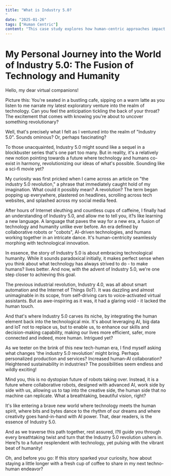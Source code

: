 ```yaml
---
title: "What is Industry 5.0? 
"
date: "2025-01-26"
tags: ["Human Centric"]
content: "This case study explores how human-centric approaches impact real-world applications. We look at practical industry use cases..."
---
```


# My Personal Journey into the World of Industry 5.0: The Fusion of Technology and Humanity

Hello, my dear virtual companions!

Picture this: You're seated in a bustling cafe, sipping on a warm latte as you listen to me narrate my latest exploratory venture into the realm of technology. Can you feel the anticipation tickling the back of your throat? The excitement that comes with knowing you're about to uncover something revolutionary?

Well, that's precisely what I felt as I ventured into the realm of "Industry 5.0". Sounds ominous? Or, perhaps fascinating? 

To those unacquainted, Industry 5.0 might sound like a sequel in a blockbuster series that's one part too many. But in reality, it's a relatively new notion pointing towards a future where technology and humans co-exist in harmony, revolutionizing our ideas of what's possible. Sounding like a sci-fi movie yet?

My curiosity was first pricked when I came across an article on "the industry 5.0 revolution," a phrase that immediately caught hold of my imagination. What could it possibly mean? A revolution? The term began popping up everywhere, plastered on headlines, scrolling across tech websites, and splashed across my social media feed.

After hours of Internet sleuthing and countless cups of caffeine, I finally had an understanding of Industry 5.0, and allow me to tell you, it?s like learning a new language. A language that paves the way for a new era, a fusion of technology and humanity unlike ever before. An era defined by collaborative robots or "cobots", AI-driven technologies, and humans working together in an intricate dance. It's human-centricity seamlessly morphing with technological innovation. 

In essence, the story of Industry 5.0 is about embracing technological humanity. While it sounds paradoxical initially, it makes perfect sense when you think about what technology has always strived to do - to make humans? lives better. And now, with the advent of Industry 5.0, we're one step closer to achieving this goal. 

The previous industrial revolution, Industry 4.0, was all about smart automation and the Internet of Things (IoT). It was dazzling and almost unimaginable in its scope, from self-driving cars to voice-activated virtual assistants. But as awe-inspiring as it was, it had a glaring void - it lacked the human touch.

And that's where Industry 5.0 carves its niche, by integrating the human element back into the technological mix. It's about leveraging AI, big data and IoT not to replace us, but to enable us, to enhance our skills and decision-making capability, making our lives more efficient, safer, more connected and indeed, more human. Intrigued yet?

As we teeter on the brink of this new tech-human era, I find myself asking what changes 'the industry 5.0 revolution' might bring. Perhaps personalized production and services? Increased human-AI collaboration? Heightened sustainability in industries? The possibilities seem endless and wildly exciting!

Mind you, this is no dystopian future of robots taking over. Instead, it is a future where collaborative robots, designed with advanced AI, work side by side with us, allowing us to tap into the creative side, the human side that no machine can replicate. What a breathtaking, beautiful vision, right?

It's like entering a brave new world where technology meets the human spirit, where bits and bytes dance to the rhythm of our dreams and where creativity goes hand-in-hand with AI power. That, dear readers, is the essence of Industry 5.0. 

And as we traverse this path together, rest assured, I?ll guide you through every breathtaking twist and turn that the Industry 5.0 revolution ushers in. Here?s to a future resplendent with technology, yet pulsing with the vibrant beat of humanity!

Oh, and before you go: If this story sparked your curiosity, how about staying a little longer with a fresh cup of coffee to share in my next techno-human endeavor?
